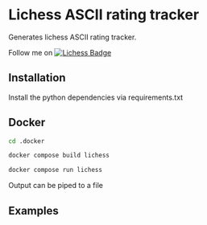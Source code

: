 # Lichess ASCII rating tracker

Generates lichess ASCII rating tracker.

Follow me on [![Lichess Badge](https://img.shields.io/static/v1?style=flat&message=Lichess&color=000000&logo=Lichess&logoColor=FFFFFF&label=)](https://lichess.org/@/christopsy666)

## Installation


Install the python dependencies via requirements.txt

## Docker

```bash
cd .docker

docker compose build lichess

docker compose run lichess
```

Output can be piped to a file

## Examples


